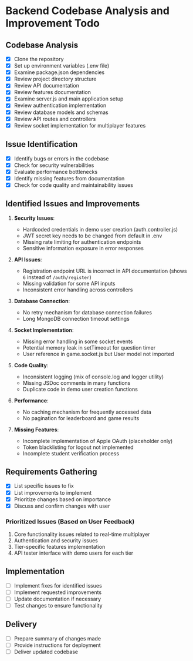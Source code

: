 # Backend Codebase Analysis and Improvement Todo

## Codebase Analysis
- [x] Clone the repository
- [x] Set up environment variables (.env file)
- [x] Examine package.json dependencies
- [x] Review project directory structure
- [x] Review API documentation
- [x] Review features documentation
- [x] Examine server.js and main application setup
- [x] Review authentication implementation
- [x] Review database models and schemas
- [x] Review API routes and controllers
- [x] Review socket implementation for multiplayer features

## Issue Identification
- [x] Identify bugs or errors in the codebase
- [x] Check for security vulnerabilities
- [x] Evaluate performance bottlenecks
- [x] Identify missing features from documentation
- [x] Check for code quality and maintainability issues

## Identified Issues and Improvements
1. **Security Issues**:
   - Hardcoded credentials in demo user creation (auth.controller.js)
   - JWT secret key needs to be changed from default in .env
   - Missing rate limiting for authentication endpoints
   - Sensitive information exposure in error responses

2. **API Issues**:
   - Registration endpoint URL is incorrect in API documentation (shows `6` instead of `/auth/register`)
   - Missing validation for some API inputs
   - Inconsistent error handling across controllers

3. **Database Connection**:
   - No retry mechanism for database connection failures
   - Long MongoDB connection timeout settings

4. **Socket Implementation**:
   - Missing error handling in some socket events
   - Potential memory leak in setTimeout for question timer
   - User reference in game.socket.js but User model not imported

5. **Code Quality**:
   - Inconsistent logging (mix of console.log and logger utility)
   - Missing JSDoc comments in many functions
   - Duplicate code in demo user creation functions

6. **Performance**:
   - No caching mechanism for frequently accessed data
   - No pagination for leaderboard and game results

7. **Missing Features**:
   - Incomplete implementation of Apple OAuth (placeholder only)
   - Token blacklisting for logout not implemented
   - Incomplete student verification process

## Requirements Gathering
- [x] List specific issues to fix
- [x] List improvements to implement
- [x] Prioritize changes based on importance
- [x] Discuss and confirm changes with user

### Prioritized Issues (Based on User Feedback)
1. Core functionality issues related to real-time multiplayer
2. Authentication and security issues
3. Tier-specific features implementation
4. API tester interface with demo users for each tier

## Implementation
- [ ] Implement fixes for identified issues
- [ ] Implement requested improvements
- [ ] Update documentation if necessary
- [ ] Test changes to ensure functionality

## Delivery
- [ ] Prepare summary of changes made
- [ ] Provide instructions for deployment
- [ ] Deliver updated codebase
